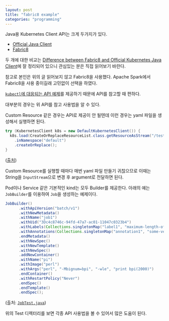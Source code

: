 ```yaml
---
layout: post
title: "fabric8 example"
categories: "programming"
---
```


Java용 Kubernetes Client API는 크게 두가지가 있다.

- [Official Java Client](https://github.com/kubernetes-client/java)
- [Fabric8](https://github.com/fabric8io/kubernetes-client)

두 개에 대한 비교는 [Difference between Fabric8 and Official Kubernetes Java Client](https://itnext.io/difference-between-fabric8-and-official-kubernetes-java-client-3e0a994fd4af)에 잘 정리되어 있으니 관심있는 분은 직접 읽어보기 바란다.

참고로 본인은 위의 글 읽어보지 않고 Fabric8을 사용했다. Apache Spark에서 Fabric8을 사용 중이길래 고민없이 선택을 하였다.

[`kubectl`에 대응되는 API 예제](https://github.com/fabric8io/kubernetes-client#kubectl-java-equivalents)를 제공하기 때문에 API를 참고할 때 편하다.

대부분의 경우는 위 API를 참고 사용법을 알 수 있다.

Custom Resource 같은 경우는 API로 제공이 안 될텐데 이런 경우는 yaml 파일을 생성해서 실행하면 된다.

```java
try (KubernetesClient k8s = new DefaultKubernetesClient()) {
  k8s.load(CreateOrReplaceResourceList.class.getResourceAsStream("/test-resource-list.yaml"))
	.inNamespace("default")
	.createOrReplace();
}
```

([출처](https://github.com/fabric8io/kubernetes-client/blob/6e439a876f3b7973c744aa35bece70aca4700f39/kubernetes-examples/src/main/java/io/fabric8/kubernetes/examples/kubectl/equivalents/CreateOrReplaceResourceList.java#L27-L32))

Custom Resource를 실행할 때마다 매번 yaml 파일 만들기 귀찮으므로 이때는 String을 `InputStream`으로 변경 후 argument로 전달하면 된다.

Pod이나 Service 같은 기본적인 kind는 모두 Builder를 제공한다. 아래의 예는 `JobBuilder`를 이용하여 `Job`을 생성하는 예제이다.

```java
JobBuilder()
      .withApiVersion("batch/v1")
      .withNewMetadata()
      .withName("job1")
      .withUid("3Dc4c8746c-94fd-47a7-ac01-11047c0323b4")
      .withLabels(Collections.singletonMap("label1", "maximum-length-of-63-characters"))
      .withAnnotations(Collections.singletonMap("annotation1", "some-very-long-annotation"))
      .endMetadata()
      .withNewSpec()
      .withNewTemplate()
      .withNewSpec()
      .addNewContainer()
      .withName("pi")
      .withImage("perl")
      .withArgs("perl", "-Mbignum=bpi", "-wle", "print bpi(2000)")
      .endContainer()
      .withRestartPolicy("Never")
      .endSpec()
      .endTemplate()
      .endSpec();
```

(출처: [`JobTest.java`](https://github.com/fabric8io/kubernetes-client/blob/6e439a876f3b7973c744aa35bece70aca4700f39/kubernetes-tests/src/test/java/io/fabric8/kubernetes/client/mock/JobTest.java#L339-L358))

위의 Test 디렉터리를 보면 각종 API 사용법을 볼 수 있어서 많은 도움이 된다.
